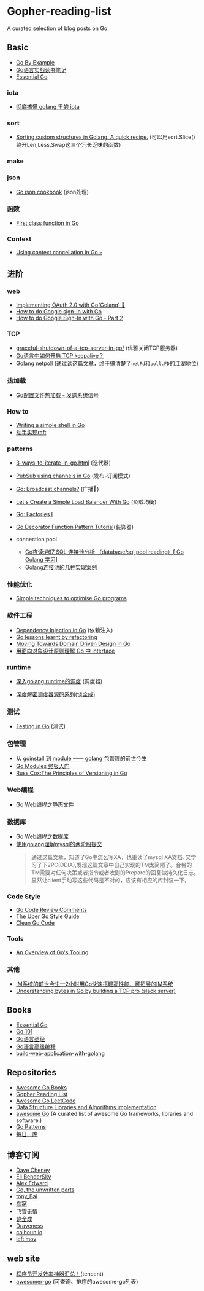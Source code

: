 # Gopher-reading-list
A curated selection of blog posts on Go


## Basic

- [Go By Example](https://gobyexample.com/)
- [Go语言实战读书笔记](https://www.flysnow.org/2017/03/04/go-in-action-go-package.html)
- [Essential Go](https://www.programming-books.io/essential/go/)

### iota
- [彻底搞懂 golang 里的 iota](https://blog.wolfogre.com/posts/golang-iota/)

### sort
- [Sorting custom structures in Golang. A quick recipe.](https://thenotexpert.com/golang-sorting/) (可以用sort.Slice()绕开Len,Less,Swap这三个冗长乏味的函数)

### make


### json
- [Go json cookbook](https://eli.thegreenplace.net/2019/go-json-cookbook/) (json处理)

### 函数
- [First class function in Go](https://mp.weixin.qq.com/s/0zSFzPVLdTl_5IoFgwtnFA)

### Context
- [Using context cancellation in Go 💀](https://www.sohamkamani.com/blog/golang/2018-06-17-golang-using-context-cancellation/)

## 进阶

### web

- [Implementing OAuth 2.0 with Go(Golang) 🔐](https://www.sohamkamani.com/blog/golang/2018-06-24-oauth-with-golang/)
- [How to do Google sign-in with Go](https://skarlso.github.io/2016/06/12/google-signin-with-go/)
- [How to do Google Sign-In with Go - Part 2](https://skarlso.github.io/2016/11/02/google-signin-with-go-part2/)

### TCP
- [graceful-shutdown-of-a-tcp-server-in-go/](https://eli.thegreenplace.net/2020/graceful-shutdown-of-a-tcp-server-in-go/) (优雅关闭TCP服务器)
- [Go语言中如何开启 TCP keepalive？](https://mp.weixin.qq.com/s/v8QPxefWLfAmgPNW2HOYHA)
- [Golang netpoll](http://likakuli.com/post/2018/06/06/golang-network/) (通过读这篇文章，终于搞清楚了`netFd`和`poll.FD`的江湖地位)

### 热加载
- [Go配置文件热加载 - 发送系统信号](https://segmentfault.com/a/1190000019436438)

### How to
- [Writing a simple shell in Go](https://sj14.gitlab.io/post/2018/07-01-go-unix-shell/)
- [动手实现raft](https://eli.thegreenplace.net/2020/implementing-raft-part-0-introduction/)

### patterns
- [3-ways-to-iterate-in-go.html](https://blog.kowalczyk.info/article/1Bkr/3-ways-to-iterate-in-go.html) (迭代器)

- [PubSub using channels in Go](https://eli.thegreenplace.net/2020/pubsub-using-channels-in-go/) (发布-订阅模式)

- [Go: Broadcast channels?](https://science.mroman.ch/gobroadcastchannels.html) (广播📢)

- [Let's Create a Simple Load Balancer With Go](https://kasvith.me/posts/lets-create-a-simple-lb-go/) (负载均衡)

- [Go: Factories I](https://science.mroman.ch/gofactory.html)

- [Go Decorator Function Pattern Tutorial](https://tutorialedge.net/golang/go-decorator-function-pattern-tutorial/)(装饰器)


- connection pool
    - [Go夜读:#67 SQL 连接池分析 （database/sql pool reading）[ Go Golang 学习]](https://www.bilibili.com/video/av75690189?from=search&seid=5328732865312480571)
    - [Golang连接池的几种实现案例](https://juejin.im/post/5e58e3b7f265da57537eb7ed#heading-7)



### 性能优化
- [Simple techniques to optimise Go programs](https://stephen.sh/posts/quick-go-performance-improvements)


### 软件工程
- [Dependency Injection in Go](https://blog.drewolson.org/dependency-injection-in-go) (依赖注入)
- [Go lessons learnt by refactoring](https://anto.pt/post/go-lessons-learnt-by-refactoring)
- [Moving Towards Domain Driven Design in Go](https://www.calhoun.io/moving-towards-domain-driven-design-in-go/)
- [用面向对象设计原则理解 Go 中 interface](https://mp.weixin.qq.com/s/MqQ6b-Z_wvYe9YpNI5LDeA)

### runtime
- [深入golang runtime的调度](https://zboya.github.io/post/go_scheduler/#runtime%E8%B0%83%E5%BA%A6%E5%99%A8%E7%9A%84%E5%90%AF%E5%8A%A8) (调度器)

- [深度解密调度器源码系列(饶全成)](https://qcrao.com/2019/09/06/dive-into-go-scheduler-source-code/)

### 测试
- [Testing in Go](https://ieftimov.com/categories/testing-in-go/) (测试)

### 包管理
- [从 goinstall 到 module —— golang 包管理的前世今生](https://blog.wolfogre.com/posts/golang-package-history/)
- [Go Modules 终极入门](https://mp.weixin.qq.com/s/fNMXfpBhBC3UWTbYCnwIMg)
- [Russ Cox:The Principles of Versioning in Go](https://research.swtch.com/vgo-principles)

### Web编程
- [Go Web编程之静态文件](https://juejin.im/post/5e1cfd2d6fb9a02ffd6eb56c)


### 数据库
- [Go Web编程之数据库](https://juejin.im/post/5e277a85e51d450234249c7e)
- [使用golang理解mysql的两阶段提交](https://mp.weixin.qq.com/s/KeZId8WScnS-rlc0kedEzw)
    > 通过这篇文章，知道了Go中怎么写XA，也重读了mysql XA文档.
    > 又学习了下2PC(DDIA),发现这篇文章中自己实现的TM太简陋了。合格的TM需要对任何决策或者指令或者收到的Prepare的回复做持久化日志。显然让client手动写这些代码是不对的，应该有相应的库封装一下。


### Code Style
- [Go Code Review Comments](https://github.com/golang/go/wiki/CodeReviewComments)
- [The Uber Go Style Guide](https://github.com/uber-go/guide/blob/master/style.md)
- [Clean Go Code](https://github.com/Pungyeon/clean-go-article#Interfaces-in-Go)

### Tools
- [An Overview of Go's Tooling](https://www.alexedwards.net/blog/an-overview-of-go-tooling)

### 其他
- [IM系统的前世今生—2小时用Go快速搭建高性能、可拓展的IM系统](https://mp.weixin.qq.com/s/6LG4D4Bt3_lM0QW2RkqI_A)
- [Understanding bytes in Go by building a TCP pro (slack server)](https://ieftimov.com/post/understanding-bytes-golang-build-tcp-protocol/)

## Books
- [Essential Go](https://www.programming-books.io/essential/go/)
- [Go 101](https://go101.org/)
- [Go语言圣经](https://yar999.gitbooks.io/gopl-zh/content/)
- [Go语言高级编程](https://yar999.gitbooks.io/gopl-zh/content/)
- [build-web-application-with-golang](https://github.com/astaxie/build-web-application-with-golang)


## Repositories
- [Awesome Go Books](https://github.com/dariubs/GoBooks)
- [Gopher Reading List](https://github.com/enocom/gopher-reading-list)
- [Awesome Go LeetCode](https://github.com/kylesliu/awesome-golang-leetcode)
- [Data Structure Libraries and Algorithms implementation](https://github.com/priyankchheda/algorithms)
- [awesome Go](https://github.com/avelino/awesome-go) (A curated list of awesome Go frameworks, libraries and software.)
- [Go Patterns](https://github.com/tmrts/go-patterns)
- [每日一库](https://github.com/darjun/go-daily-lib)

## 博客订阅
- [Dave Cheney](https://dave.cheney.net/)
- [Eli BenderSky](eli.thegreenplace.net/)
- [Alex Edward](https://www.alexedwards.net/blog/)
- [Go, the unwritten parts](https://rakyll.org/archive/)
- [tony_Bai](https://tonybai.com/)
- [鸟窝](https://colobu.com/)
- [飞雪无情](https://www.flysnow.org/)
- [饶全成](http://qcrao.com/)
- [Draveness](https://draveness.me/index)
- [calhoun.io](https://www.calhoun.io/)
- [ieftimov](https://ieftimov.com/)

## web site
- [程序员开发效率神器汇总！](https://mp.weixin.qq.com/s/WjaHJHE7ZPbgo7QwIDwZzQ)(tencent)
- [awesomer-go](https://awesomer-go.pantas.net/) (可查询、排序的awesome-go列表)
